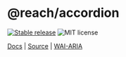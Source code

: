 # @reach/accordion

[![Stable release](https://img.shields.io/npm/v/@reach/accordion.svg)](https://npm.im/@reach/accordion) ![MIT license](https://badgen.now.sh/badge/license/MIT)

[Docs](https://reacttraining.com/reach-ui/accordion) | [Source](https://github.com/reach/reach-ui/tree/master/packages/accordion) | [WAI-ARIA](https://www.w3.org/TR/wai-aria-practices-1.1/#accordion)
